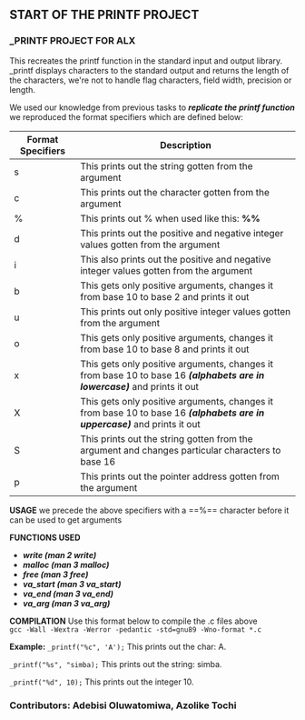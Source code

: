## START OF THE PRINTF PROJECT
### _PRINTF PROJECT FOR ALX

This recreates the printf function in the standard input and output library.
_printf displays characters to the standard output and returns the length of the characters, we're not to handle flag
characters, field width, precision or length.

We used our knowledge from previous tasks to ***replicate the printf function***
we reproduced the format specifiers which are defined below:

| **Format Specifiers** | **Description** |
| ------------------ | ---------------- |
| s | This prints out the string gotten from the argument |
| c | This prints out the character gotten from the argument |
| % | This prints out % when used like this: **%%** |
| d | This prints out the positive and negative integer values gotten from the argument |
| i | This also prints out the positive and negative integer values gotten from the argument |
| b | This gets only positive arguments, changes it from base 10 to base 2 and prints it out |
| u | This prints out only positive integer values gotten from the argument |
| o | This gets only positive arguments, changes it from base 10 to base 8 and prints it out |
| x | This gets only positive arguments, changes it from base 10 to base 16 ***(alphabets are in lowercase)*** and prints it out |
| X | This gets only positive arguments, changes it from base 10 to base 16 ***(alphabets are in uppercase)*** and prints it out |
| S | This prints out the string gotten from the argument and changes particular characters to base 16 |
| p | This prints out the pointer address gotten from the argument |

**USAGE**
we precede the above specifiers with a ==%== character before it can be used to get arguments

**FUNCTIONS USED**
- ***write (man 2 write)***
- ***malloc (man 3 malloc)***
- ***free (man 3 free)***
- ***va_start (man 3 va_start)***
- ***va_end (man 3 va_end)***
- ***va_arg (man 3 va_arg)***

**COMPILATION**
Use this format below to compile the .c files above <br>
`gcc -Wall -Wextra -Werror -pedantic -std=gnu89 -Wno-format *.c`

**Example:**
`_printf("%c", 'A');`
This prints out the char: A.

`_printf("%s", "simba);`
This prints out the string: simba.

`_printf("%d", 10);`
This prints out the integer 10.

### Contributors: Adebisi Oluwatomiwa, Azolike Tochi
